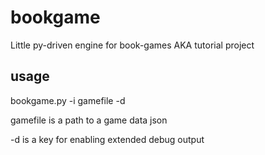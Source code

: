 bookgame
========

Little py-driven engine for book-games AKA tutorial project

usage
--------
bookgame.py -i gamefile -d

gamefile    is a path to a game data json

-d          is a key for enabling extended debug output
